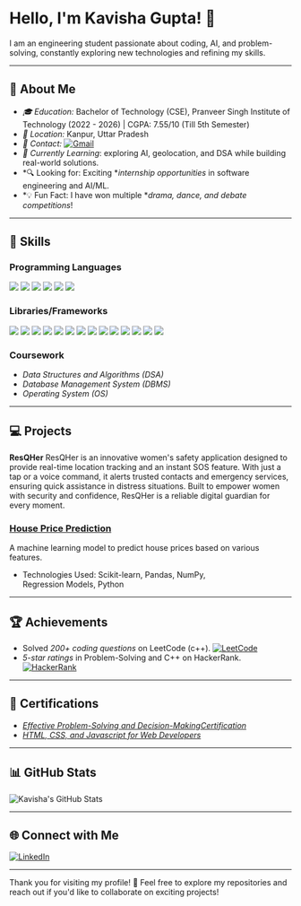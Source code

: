 # Hello, I'm Kavisha Gupta! 👋

I am an engineering student passionate about coding, AI, and problem-solving, constantly exploring new technologies and refining my skills.

---

## 🌟 About Me
- *🎓 Education:* Bachelor of Technology (CSE), Pranveer Singh Institute of Technology (2022 - 2026) | CGPA: 7.55/10 (Till 5th Semester)
- *📍 Location:* Kanpur, Uttar Pradesh
- *👋 Contact:* [![Gmail](https://img.shields.io/badge/-Gmail-D14836?style=flat-square&logo=gmail&logoColor=white)](mailto:kavishagupta8806@gmail.com)
- *🌱 Currently Learning*:  exploring AI, geolocation, and DSA while building real-world solutions.  
- *🔍 Looking for: Exciting **internship opportunities* in software engineering and AI/ML.  
- *💡 Fun Fact: I have won multiple **drama, dance, and debate competitions*!  
---

## 🚀 Skills

### Programming Languages
<p>  
  <img src="https://img.shields.io/badge/-C++-00599C?style=for-the-badge&logo=c%2B%2B&logoColor=white">  
  <img src="https://img.shields.io/badge/-Python-3776AB?style=for-the-badge&logo=python&logoColor=white">    
  <img src="https://img.shields.io/badge/-SQL-4479A1?style=for-the-badge&logo=MySQL&logoColor=white">  
  <img src="https://img.shields.io/badge/-HTML5-E34F26?style=for-the-badge&logo=html5&logoColor=white">  
  <img src="https://img.shields.io/badge/-CSS3-1572B6?style=for-the-badge&logo=css3&logoColor=white">  
  <img src="https://img.shields.io/badge/-JavaScript-F7DF1E?style=for-the-badge&logo=javascript&logoColor=black">  
</p>


### Libraries/Frameworks
<p>   
 
  <p>  
  <img src="https://img.shields.io/badge/-Python-3776AB?style=for-the-badge&logo=python&logoColor=white">  
  <img src="https://img.shields.io/badge/-Java-007396?style=for-the-badge&logo=java&logoColor=white">  
  <img src="https://img.shields.io/badge/-SQLite-003B57?style=for-the-badge&logo=sqlite&logoColor=white">  
  <img src="https://img.shields.io/badge/-MySQL-4479A1?style=for-the-badge&logo=mysql&logoColor=white">  
  <img src="https://img.shields.io/badge/-Django-092E20?style=for-the-badge&logo=django&logoColor=white">  
  <img src="https://img.shields.io/badge/-Tkinter-ffcc00?style=for-the-badge&logo=python&logoColor=black">  
  <img src="https://img.shields.io/badge/-Machine%20Learning-FF6F00?style=for-the-badge&logo=opencv&logoColor=white">  
  <img src="https://img.shields.io/badge/-Pandas-150458?style=for-the-badge&logo=pandas&logoColor=white">  
  <img src="https://img.shields.io/badge/-NumPy-013243?style=for-the-badge&logo=numpy&logoColor=white">  
  <img src="https://img.shields.io/badge/-Scikit%20Learn-F7931E?style=for-the-badge&logo=scikitlearn&logoColor=black">  
  <img src="https://img.shields.io/badge/-TensorFlow-FF6F00?style=for-the-badge&logo=tensorflow&logoColor=white">  
  <img src="https://img.shields.io/badge/-PyTorch-EE4C2C?style=for-the-badge&logo=pytorch&logoColor=white">  
  <img src="https://img.shields.io/badge/-OpenCV-5C3EE8?style=for-the-badge&logo=opencv&logoColor=white">  
  <img src="https://img.shields.io/badge/-Geopy-1F8E3E?style=for-the-badge&logo=python&logoColor=white">  
</p>
 
  

</p>  


### Coursework
- *Data Structures and Algorithms (DSA)*
- *Database Management System (DBMS)*
- *Operating System (OS)*

---

## 💻 Projects
**ResQHer**
ResQHer is an innovative women's safety application designed to provide real-time location tracking and an instant SOS feature. With just a tap or a voice command, it alerts trusted contacts and emergency services, ensuring quick assistance in distress situations. Built to empower women with security and confidence, ResQHer is a reliable digital guardian for every moment. 
### [House Price Prediction](https://github.com/yourusername/House-Price-Prediction)
A machine learning model to predict house prices based on various features.  
- Technologies Used: Scikit-learn, Pandas, NumPy, Regression Models, Python



---

## 🏆 Achievements
- Solved *200+ coding questions* on LeetCode (c++). [![LeetCode](https://img.shields.io/badge/LeetCode-%23FFA116.svg?style=flat-square&logo=leetcode&logoColor=white)](https://leetcode.com/u/kavisha_gupta_8806/)
- *5-star ratings* in Problem-Solving and C++ on HackerRank. [![HackerRank](https://img.shields.io/badge/-HackerRank-2EC866?style=flat-square&logo=HackerRank&logoColor=white)]()


---

## 📜 Certifications
- [*Effective Problem-Solving and Decision-MakingCertification*](https://coursera.org/share/4844cc349009221c5a2c5fae9ffa09d6)
- [*HTML, CSS, and Javascript for Web Developers*](https://coursera.org/share/d80dd7ae1fa96489baf084fa901b523d)


---

## 📊 GitHub Stats  

![Kavisha's GitHub Stats](https://github-readme-stats.vercel.app/api?username=Kavisha880&show_icons=true&theme=radical)

---

## 🌐 Connect with Me
<p>  
  <a href="https://www.linkedin.com/in/kavisha-gupta-871b04247/" target="_blank">
    <img src="https://img.shields.io/badge/-LinkedIn-0A66C2?style=for-the-badge&logo=linkedin&logoColor=white" alt="LinkedIn">
  </a>
</p>

---

Thank you for visiting my profile! 🌟 Feel free to explore my repositories and reach out if you'd like to collaborate on exciting projects!
